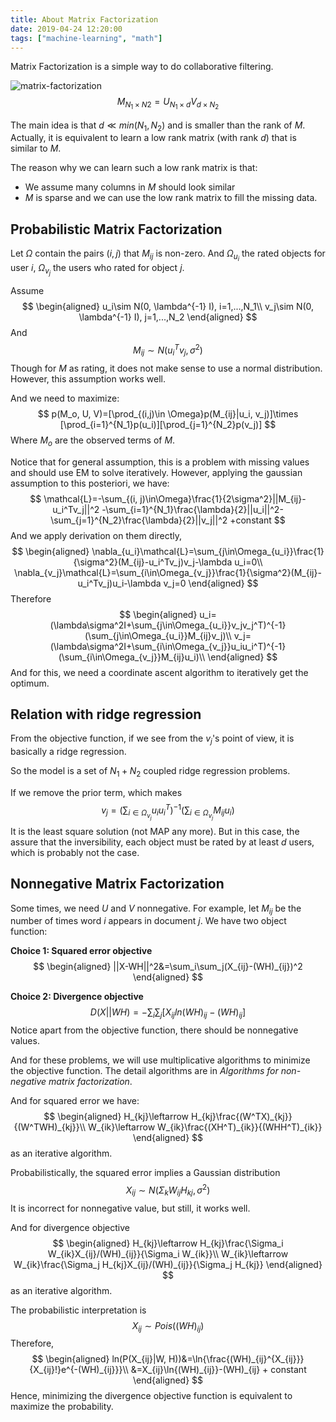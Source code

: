 ```yaml
---
title: About Matrix Factorization
date: 2019-04-24 12:20:00
tags: ["machine-learning", "math"]
---
```


Matrix Factorization is a simple way to do collaborative filtering.

![matrix-factorization](https://imgur.com/tAhsuiC.png)
$$
M_{N_1\times N2}=U_{N_1\times d}V_{d\times N_2}
$$


The main idea is that $d \ll min(N_1, N_2)$  and is smaller than the rank of $M$. Actually, it is equivalent to learn a low rank matrix (with rank $d$)  that is similar to $M$.

The reason why we can learn such a low rank matrix is that:

- We assume many columns in $M$ should look similar
- $M$ is sparse and we can use the low rank matrix to fill the missing data.

## Probabilistic Matrix Factorization
Let $\Omega$ contain the pairs $(i, j)$ that $M_{ij}$ is non-zero. And $\Omega_{u_i}$ the rated objects for user $i$, $\Omega_{v_j}$ the users who rated for object $j$.

Assume
$$
\begin{aligned}
u_i\sim N(0, \lambda^{-1} I), i=1,...,N_1\\
v_j\sim N(0, \lambda^{-1} I), j=1,...,N_2
\end{aligned}
$$
And
$$
M_{ij}\sim N(u_i^T v_j, \sigma^2)
$$
Though for $M$ as rating, it does not make sense to use a normal distribution. However, this assumption works well.

And we need to maximize:
$$
p(M_o, U, V)=[\prod_{(i,j)\in \Omega}p(M_{ij}|u_i, v_j)]\times
[\prod_{i=1}^{N_1}p(u_i)][\prod_{j=1}^{N_2}p(v_j)]
$$
Where $M_o$ are the observed terms of $M$.

Notice that for general assumption, this is a problem with missing values and should use EM to solve iteratively. However, applying the gaussian assumption to this posteriori, we have:
$$
\mathcal{L}=-\sum_{(i, j)\in\Omega}\frac{1}{2\sigma^2}||M_{ij}-u_i^Tv_j||^2
-\sum_{i=1}^{N_1}\frac{\lambda}{2}||u_i||^2-\sum_{j=1}^{N_2}\frac{\lambda}{2}||v_j||^2
+constant
$$
And we apply derivation on them directly,
$$
\begin{aligned}
\nabla_{u_i}\mathcal{L}=\sum_{j\in\Omega_{u_i}}\frac{1}{\sigma^2}(M_{ij}-u_i^Tv_j)v_j-\lambda u_i=0\\
\nabla_{v_j}\mathcal{L}=\sum_{i\in\Omega_{v_j}}\frac{1}{\sigma^2}(M_{ij}-u_i^Tv_j)u_i-\lambda v_j=0
\end{aligned}
$$
Therefore
$$
\begin{aligned}
u_i=(\lambda\sigma^2I+\sum_{j\in\Omega_{u_i}}v_jv_j^T)^{-1}(\sum_{j\in\Omega_{u_i}}M_{ij}v_j)\\
v_j=(\lambda\sigma^2I+\sum_{i\in\Omega_{v_j}}u_iu_i^T)^{-1}(\sum_{i\in\Omega_{v_j}}M_{ij}u_i)\\
\end{aligned}
$$
And for this, we need a coordinate ascent algorithm to iteratively get the optimum.

## Relation with ridge regression

From the objective function, if we see from the $v_j$'s point of view, it is basically a ridge regression.

So the model is a set of $N_1+N_2$ coupled ridge regression problems.

If we remove the prior term, which makes
$$
v_j=(\sum_{i\in\Omega_{v_j}}u_iu_i^T)^{-1}(\sum_{i\in\Omega_{v_j}}M_{ij}u_i)
$$
It is the least square solution (not MAP any more). But in this case, the assure that the inversibility, each object must be rated by at least $d$ users, which is probably not the case.

## Nonnegative Matrix Factorization

Some times, we need $U$ and $V$ nonnegative. For example, let $M_{ij}$ be the number of times word $i$ appears in document $j$. We have two object function:

**Choice 1: Squared error objective**
$$
\begin{aligned}
||X-WH||^2&=\sum_i\sum_j(X_{ij}-(WH)_{ij})^2
\end{aligned}
$$

**Choice 2: Divergence objective**
$$
D(X||WH)=-\sum_i\sum_j[X_{ij}ln(WH)_{ij}-(WH)_{ij}]
$$
Notice apart from the objective function, there should be nonnegative values.

And for these problems, we will use multiplicative algorithms to minimize the objective function. The detail algorithms are in *Algorithms for non-negative matrix factorization*.

And for squared error we have:
$$
\begin{aligned}
H_{kj}\leftarrow H_{kj}\frac{(W^TX)_{kj}}{(W^TWH)_{kj}}\\
W_{ik}\leftarrow W_{ik}\frac{(XH^T)_{ik}}{(WHH^T)_{ik}}
\end{aligned}
$$
as an iterative algorithm.

Probabilistically, the squared error implies a Gaussian distribution
$$
X_{ij}\sim N(\Sigma_kW_{ij}H_{kj}, \sigma^2)
$$
It is incorrect for nonnegative value, but still, it works well.

And for divergence objective
$$
\begin{aligned}
H_{kj}\leftarrow H_{kj}\frac{\Sigma_i W_{ik}X_{ij}/(WH)_{ij}}{\Sigma_i W_{ik}}\\
W_{ik}\leftarrow W_{ik}\frac{\Sigma_j H_{kj}X_{ij}/(WH)_{ij}}{\Sigma_j H_{kj}}
\end{aligned}
$$
as an iterative algorithm.

The probabilistic interpretation is
$$
X_{ij}\sim Pois((WH)_{ij})
$$
Therefore,
$$
\begin{aligned}
ln(P(X_{ij}|W, H))&=\ln{\frac{(WH)_{ij}^{X_{ij}}}{X_{ij}!}e^{-(WH)_{ij}}}\\
&=X_{ij}\ln{(WH)_{ij}}-(WH)_{ij} + constant
\end{aligned}
$$
Hence, minimizing the divergence objective function is equivalent to maximize the probability.


